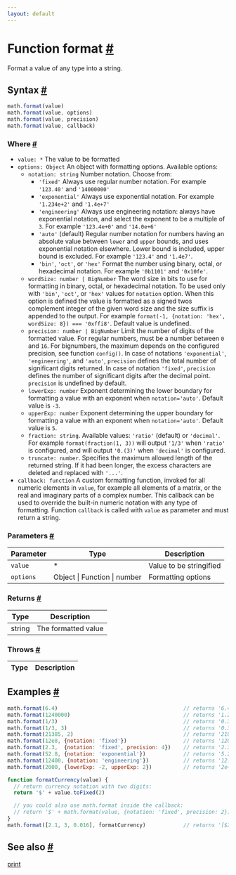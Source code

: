 ```yaml
---
layout: default
---
```


<!-- Note: This file is automatically generated from source code comments. Changes made in this file will be overridden. -->

<h1 id="function-format">Function format <a href="#function-format" title="Permalink">#</a></h1>

Format a value of any type into a string.


<h2 id="syntax">Syntax <a href="#syntax" title="Permalink">#</a></h2>

```js
math.format(value)
math.format(value, options)
math.format(value, precision)
math.format(value, callback)
```

<h3 id="where">Where <a href="#where" title="Permalink">#</a></h3>

 - `value: *`
   The value to be formatted
 - `options: Object`
   An object with formatting options. Available options:
   - `notation: string`
     Number notation. Choose from:
     - `'fixed'`
       Always use regular number notation.
       For example `'123.40'` and `'14000000'`
     - `'exponential'`
       Always use exponential notation.
       For example `'1.234e+2'` and `'1.4e+7'`
     - `'engineering'`
       Always use engineering notation: always have exponential notation,
       and select the exponent to be a multiple of `3`.
       For example `'123.4e+0'` and `'14.0e+6'`
     - `'auto'` (default)
       Regular number notation for numbers having an absolute value between
       `lower` and `upper` bounds, and uses exponential notation elsewhere.
       Lower bound is included, upper bound is excluded.
       For example `'123.4'` and `'1.4e7'`.
     - `'bin'`, `'oct'`, or `'hex'`
       Format the number using binary, octal, or hexadecimal notation.
       For example `'0b1101'` and `'0x10fe'`.
   - `wordSize: number | BigNumber`
     The word size in bits to use for formatting in binary, octal, or
     hexadecimal notation. To be used only with `'bin'`, `'oct'`, or `'hex'`
     values for `notation` option. When this option is defined the value
     is formatted as a signed twos complement integer of the given word
     size and the size suffix is appended to the output.
     For example `format(-1, {notation: 'hex', wordSize: 8}) === '0xffi8'`.
     Default value is undefined.
   - `precision: number | BigNumber`
     Limit the number of digits of the formatted value.
     For regular numbers, must be a number between `0` and `16`.
     For bignumbers, the maximum depends on the configured precision,
     see function `config()`.
     In case of notations `'exponential'`, `'engineering'`, and `'auto'`,
     `precision` defines the total number of significant digits returned.
     In case of notation `'fixed'`, `precision` defines the number of
     significant digits after the decimal point.
     `precision` is undefined by default.
   - `lowerExp: number`
     Exponent determining the lower boundary for formatting a value with
     an exponent when `notation='auto'`. Default value is `-3`.
   - `upperExp: number`
     Exponent determining the upper boundary for formatting a value with
     an exponent when `notation='auto'`. Default value is `5`.
   - `fraction: string`. Available values: `'ratio'` (default) or `'decimal'`.
     For example `format(fraction(1, 3))` will output `'1/3'` when `'ratio'`
     is configured, and will output `'0.(3)'` when `'decimal'` is configured.
   - `truncate: number`. Specifies the maximum allowed length of the
     returned string. If it had been longer, the excess characters
     are deleted and replaced with `'...'`.
- `callback: function`
  A custom formatting function, invoked for all numeric elements in `value`,
  for example all elements of a matrix, or the real and imaginary
  parts of a complex number. This callback can be used to override the
  built-in numeric notation with any type of formatting. Function `callback`
  is called with `value` as parameter and must return a string.

<h3 id="parameters">Parameters <a href="#parameters" title="Permalink">#</a></h3>

Parameter | Type | Description
--------- | ---- | -----------
`value` | * | Value to be stringified
`options` | Object &#124; Function &#124; number | Formatting options

<h3 id="returns">Returns <a href="#returns" title="Permalink">#</a></h3>

Type | Description
---- | -----------
string | The formatted value


<h3 id="throws">Throws <a href="#throws" title="Permalink">#</a></h3>

Type | Description
---- | -----------


<h2 id="examples">Examples <a href="#examples" title="Permalink">#</a></h2>

```js
math.format(6.4)                                        // returns '6.4'
math.format(1240000)                                    // returns '1.24e+6'
math.format(1/3)                                        // returns '0.3333333333333333'
math.format(1/3, 3)                                     // returns '0.333'
math.format(21385, 2)                                   // returns '21000'
math.format(12e8, {notation: 'fixed'})                  // returns '1200000000'
math.format(2.3,  {notation: 'fixed', precision: 4})    // returns '2.3000'
math.format(52.8, {notation: 'exponential'})            // returns '5.28e+1'
math.format(12400, {notation: 'engineering'})           // returns '12.4e+3'
math.format(2000, {lowerExp: -2, upperExp: 2})          // returns '2e+3'

function formatCurrency(value) {
  // return currency notation with two digits:
  return '$' + value.toFixed(2)

  // you could also use math.format inside the callback:
  // return '$' + math.format(value, {notation: 'fixed', precision: 2})
}
math.format([2.1, 3, 0.016], formatCurrency)            // returns '[$2.10, $3.00, $0.02]'
```


<h2 id="see-also">See also <a href="#see-also" title="Permalink">#</a></h2>

[print](print.html)
